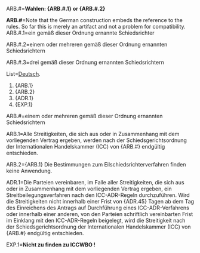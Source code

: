 ARB.#=<b>Wahlen: {ARB.#.1} or {ARB.#.2}</b>

<b>ARB.#</b>=Note that the German construction embeds the reference to the rules.  So far this is merely an artifact and not a problem for compatibility.
ARB.#.1=ein gemäß dieser Ordnung ernannte Schiedsrichter

ARB.#.2=einem oder mehreren gemäß dieser Ordnung ernannten Schiedsrichtern

ARB.#.3=drei gemäß dieser Ordnung ernannten Schiedsrichtern

List=<u>Deutsch</u>. <ol><li>{ARB.1}</li><li>{ARB.2}</li><li>{ADR.1}</li><li>{EXP.1}</li></ol> 

ARB.#=einem oder mehreren gemäß dieser Ordnung ernannten Schiedsrichtern

ARB.1=Alle Streitigkeiten, die sich aus oder in Zusammenhang mit dem vorliegenden Vertrag ergeben, werden nach der Schiedsgerichtsordnung der Internationalen Handelskammer (ICC) von {ARB.#} endgültig entschieden.

ARB.2={ARB.1}  Die Bestimmungen zum Eilschiedsrichterverfahren finden keine Anwendung.

ADR.1=Die Parteien vereinbaren, im Falle aller Streitigkeiten, die sich aus oder in Zusammenhang mit dem vorliegenden Vertrag ergeben, ein Streitbeilegungsverfahren nach den ICC-ADR-Regeln durchzuführen. Wird die Streitigkeiten nicht innerhalb einer Frist von {ADR.45} Tagen ab dem Tag des Einreichens des Antrags auf Durchführung eines ICC-ADR-Verfahrens oder innerhalb einer anderen, von den Parteien schriftlich vereinbarten Frist im Einklang mit den ICC-ADR-Regeln beigelegt, wird die Streitigkeit nach der Schiedsgerichtsordnung der Internationalen Handelskammer (ICC) von {ARB.#} endgültig entschieden.

EXP.1=<b>Nicht zu finden zu ICCWBO !</b> 
